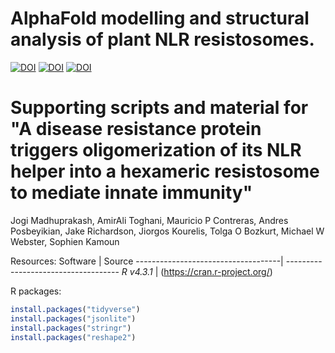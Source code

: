 # AlphaFold modelling and structural analysis of plant NLR resistosomes.
[![DOI](https://zenodo.org/badge/DOI/10.5281/zenodo.13362108.svg)](https://doi.org/10.5281/zenodo.13362108)
[![DOI](https://zenodo.org/badge/DOI/10.5281/zenodo.11546022.svg)](https://doi.org/10.5281/zenodo.11546022)
[![DOI](https://img.shields.io/badge/bioRxiv-doi.org/10.1101/2024.06.18.599586-BE2634.svg)](https://doi.org/10.1101/2024.06.18.599586)

# Supporting scripts and material for "A disease resistance protein triggers oligomerization of its NLR helper into a hexameric resistosome to mediate innate immunity"
Jogi Madhuprakash, AmirAli Toghani, Mauricio P Contreras, Andres Posbeyikian, Jake Richardson, Jiorgos Kourelis, Tolga O Bozkurt, Michael W Webster, Sophien Kamoun




Resources:
Software                            | Source
------------------------------------| ------------------------------------
*R v4.3.1*                          | (https://cran.r-project.org/)

R packages:
```R
install.packages("tidyverse")
install.packages("jsonlite")
install.packages("stringr")
install.packages("reshape2")
```
